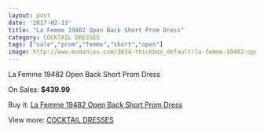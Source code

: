 ```yaml
---
layout: post
date: '2017-02-13'
title: "La Femme 19482 Open Back Short Prom Dress"
category: COCKTAIL DRESSES
tags: ["sale","prom","femme","short","open"]
image: http://www.eudances.com/3834-thickbox_default/la-femme-19482-open-back-short-prom-dress.jpg
---
```

La Femme 19482 Open Back Short Prom Dress

On Sales: **$439.99**
<a href="https://www.eudances.com/en/cocktail-dresses/1279-la-femme-19482-open-back-short-prom-dress.html"><amp-img layout="responsive" width="600" height="600" src="//www.eudances.com/3834-thickbox_default/la-femme-19482-open-back-short-prom-dress.jpg" alt="La Femme 19482 Open Back Short Prom Dress 0" /></a>
<a href="https://www.eudances.com/en/cocktail-dresses/1279-la-femme-19482-open-back-short-prom-dress.html"><amp-img layout="responsive" width="600" height="600" src="//www.eudances.com/3835-thickbox_default/la-femme-19482-open-back-short-prom-dress.jpg" alt="La Femme 19482 Open Back Short Prom Dress 1" /></a>

Buy it: [La Femme 19482 Open Back Short Prom Dress](https://www.eudances.com/en/cocktail-dresses/1279-la-femme-19482-open-back-short-prom-dress.html "La Femme 19482 Open Back Short Prom Dress")

View more: [COCKTAIL DRESSES](https://www.eudances.com/en/14-cocktail-dresses "COCKTAIL DRESSES")